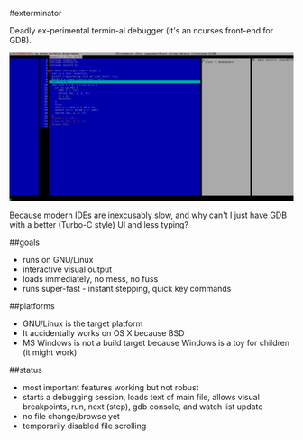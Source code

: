 #exterminator

Deadly ex-perimental termin-al debugger (it's an ncurses front-end for GDB).

![screenshot](shots/exp.png)

Because modern IDEs are inexcusably slow, and why can't I just have GDB with a better (Turbo-C style) UI and less typing?

##goals

* runs on GNU/Linux
* interactive visual output
* loads immediately, no mess, no fuss
* runs super-fast - instant stepping, quick key commands

##platforms

* GNU/Linux is the target platform
* It accidentally works on OS X because BSD
* MS Windows is not a build target because Windows is a toy for children (it might work)

##status

* most important features working but not robust
* starts a debugging session, loads text of main file, allows visual breakpoints, run, next (step), gdb console, and watch list update
* no file change/browse yet
* temporarily disabled file scrolling
